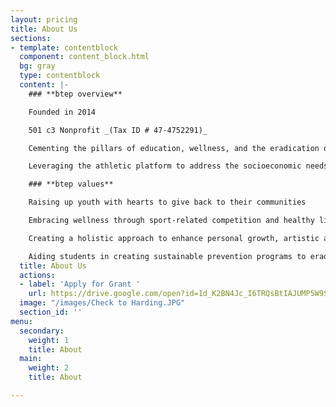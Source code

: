 ```yaml
---
layout: pricing
title: About Us
sections:
- template: contentblock
  component: content_block.html
  bg: gray
  type: contentblock
  content: |-
    ### **btep overview**

    Founded in 2014

    501 c3 Nonprofit _(Tax ID # 47-4752291)_

    Cementing the pillars of education, wellness, and the eradication of bullying

    Leveraging the athletic platform to address the socioeconomic needs and emotional health of our cities

    ### **btep values**

    Raising up youth with hearts to give back to their communities

    Embracing wellness through sport-related competition and healthy lifestyle choices

    Creating a holistic approach to enhance personal growth, artistic achievement, and academic progress

    Aiding students in creating sustainable prevention programs to eradicate bullying in their schools
  title: About Us
  actions:
  - label: 'Apply for Grant '
    url: https://drive.google.com/open?id=1d_K2BN4Jc_I6TRQsBtIAJUMP5W9SMbEU
  image: "/images/Check to Harding.JPG"
  section_id: ''
menu:
  secondary:
    weight: 1
    title: About
  main:
    weight: 2
    title: About

---
```

